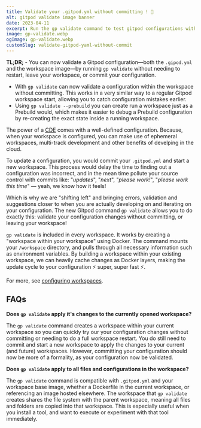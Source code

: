 ```yaml
---
title: Validate your .gitpod.yml without committing ! 🤘
alt: gitpod validate image banner
date: 2023-04-11
excerpt: Run the gp validate command to test gitpod configurations within your workspace
image: gp-validate.webp
ogImage: gp-validate.webp
customSlug: validate-gitpod-yaml-without-commit
---
```


<script context="module">
  export const prerender = true;
</script>

**TL;DR;** - You can now validate a Gitpod configuration—both the `.gipod.yml` and the workspace image—by running `gp validate` without needing to restart, leave your workspace, or commit your configuration.

- With `gp validate` can now validate a configuration within the workspace without committing. This works in a very similar way to a regular Gitpod workspace start, allowing you to catch configuration mistakes earlier.
- Using `gp validate --prebuild` you can create run a workspace just as a Prebuild would, which makes it easier to debug a Prebuild configuration by re-creating the exact state inside a running workspace.

The power of a [CDE](https://www.gitpod.io/cde) comes with a well-defined configuration. Because, when your workspace is configured, you can make use of ephemeral workspaces, multi-track development and other benefits of develping in the cloud.

To update a configuration, you would commit your `.gitpod.yml` and start a new workspace. This process would delay the time to finding out a configuration was incorrect, and in the mean time pollute your source control with commits like: "_updates_", "_next_", "_please work!_", "_please work this time_" — yeah, we know how it feels!

Which is why we are "shifting left" and bringing errors, validation and suggestions closer to when you are actually developing on and iterating on your configuration. The new Gitpod command `gp validate` allows you to do exactly this: validate your configuration changes without committing, or leaving your workspace!

`gp validate` is included in every workspace. It works by creating a "workspace within your workspace" using Docker. The command mounts your `/workspace` directory, and pulls through all necessary information such as environment variables. By building a workspace within your existing workspace, we can heavily cache changes as Docker layers, making the update cycle to your configuration ⚡️ super, super fast ⚡️.

For more, see [configuring workspaces](/docs/configure/workspaces).

## FAQs

**Does `gp validate` apply it's changes to the currently opened workspace?**

The `gp validate` command creates a workspace within your current workspace so you can quickly try our your configuration changes without committing or needing to do a full workspace restart. You do still need to commit and start a new workspace to apply the changes to your current (and future) workspaces. However, committing your configuration should now be more of a formality, as your configuration now be validated.

**Does `gp validate` apply to all files and configurations in the workspace?**

The `gp validate` command is compatible with `.gitpod.yml` and your workspace base image, whether a Dockerfile in the current workspace, or referencing an image hosted elsewhere. The workspace that `gp validate` creates shares the file system with the parent workspace, meaning all files and folders are copied into that workspace. This is especially useful when you install a tool, and want to execute or experiment with that tool immediately.
